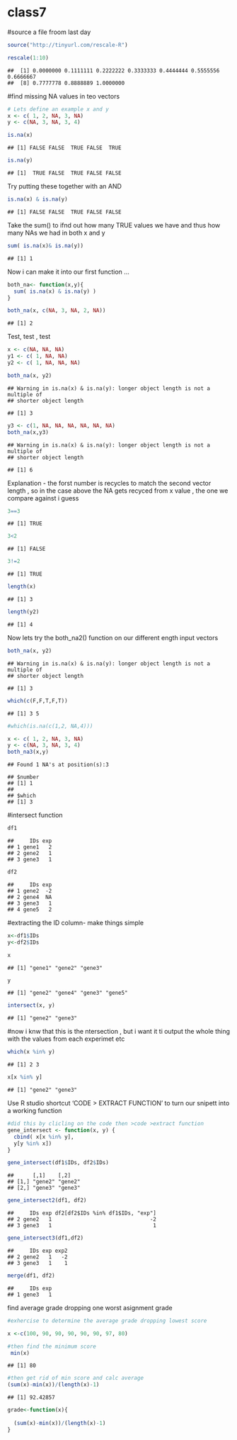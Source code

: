 class7
================

\#source a file froom last
    day

``` r
source("http://tinyurl.com/rescale-R")
```

``` r
rescale(1:10)
```

    ##  [1] 0.0000000 0.1111111 0.2222222 0.3333333 0.4444444 0.5555556 0.6666667
    ##  [8] 0.7777778 0.8888889 1.0000000

\#find missing NA values in teo vectors

``` r
# Lets define an example x and y
x <- c( 1, 2, NA, 3, NA)
y <- c(NA, 3, NA, 3, 4)
```

``` r
is.na(x)
```

    ## [1] FALSE FALSE  TRUE FALSE  TRUE

``` r
is.na(y)
```

    ## [1]  TRUE FALSE  TRUE FALSE FALSE

Try putting these together with an AND

``` r
is.na(x) & is.na(y)
```

    ## [1] FALSE FALSE  TRUE FALSE FALSE

Take the sum() to ifnd out how many TRUE values we have and thus how
many NAs we had in both x and y

``` r
sum( is.na(x)& is.na(y))
```

    ## [1] 1

Now i can make it into our first function …

``` r
both_na<- function(x,y){
  sum( is.na(x) & is.na(y) )
}
```

``` r
both_na(x, c(NA, 3, NA, 2, NA))
```

    ## [1] 2

Test, test , test

``` r
x <- c(NA, NA, NA)
y1 <- c( 1, NA, NA)
y2 <- c( 1, NA, NA, NA)
```

``` r
both_na(x, y2)
```

    ## Warning in is.na(x) & is.na(y): longer object length is not a multiple of
    ## shorter object length

    ## [1] 3

``` r
y3 <- c(1, NA, NA, NA, NA, NA, NA)
both_na(x,y3)
```

    ## Warning in is.na(x) & is.na(y): longer object length is not a multiple of
    ## shorter object length

    ## [1] 6

Explanation - the forst number is recycles to match the second vector
length , so in the case above the NA gets recyced from x value , the one
we compare against i guess

``` r
3==3
```

    ## [1] TRUE

``` r
3<2
```

    ## [1] FALSE

``` r
3!=2
```

    ## [1] TRUE

``` r
length(x)
```

    ## [1] 3

``` r
length(y2)
```

    ## [1] 4

Now lets try the both\_na2() function on our different ength input
vectors

``` r
both_na(x, y2)
```

    ## Warning in is.na(x) & is.na(y): longer object length is not a multiple of
    ## shorter object length

    ## [1] 3

``` r
which(c(F,F,T,F,T))
```

    ## [1] 3 5

``` r
#which(is.na(c(1,2, NA,4)))
```

``` r
x <- c( 1, 2, NA, 3, NA)
y <- c(NA, 3, NA, 3, 4)
both_na3(x,y)
```

    ## Found 1 NA's at position(s):3

    ## $number
    ## [1] 1
    ## 
    ## $which
    ## [1] 3

\#intersect function

``` r
df1
```

    ##     IDs exp
    ## 1 gene1   2
    ## 2 gene2   1
    ## 3 gene3   1

``` r
df2
```

    ##     IDs exp
    ## 1 gene2  -2
    ## 2 gene4  NA
    ## 3 gene3   1
    ## 4 gene5   2

\#extracting the ID column- make things simple

``` r
x<-df1$IDs
y<-df2$IDs

x
```

    ## [1] "gene1" "gene2" "gene3"

``` r
y
```

    ## [1] "gene2" "gene4" "gene3" "gene5"

``` r
intersect(x, y)
```

    ## [1] "gene2" "gene3"

\#now i knw that this is the ntersection , but i want it ti output the
whole thing with the values from each experimet etc

``` r
which(x %in% y)
```

    ## [1] 2 3

``` r
x[x %in% y]
```

    ## [1] "gene2" "gene3"

Use R studio shortcut ‘CODE \> EXTRACT FUNCTION’ to turn our snipett
into a working function

``` r
#did this by clicling on the code then >code >extract function 
gene_intersect <- function(x, y) {
  cbind( x[x %in% y],
  y[y %in% x])
}
```

``` r
gene_intersect(df1$IDs, df2$IDs)
```

    ##      [,1]    [,2]   
    ## [1,] "gene2" "gene2"
    ## [2,] "gene3" "gene3"

``` r
gene_intersect2(df1, df2)
```

    ##     IDs exp df2[df2$IDs %in% df1$IDs, "exp"]
    ## 2 gene2   1                               -2
    ## 3 gene3   1                                1

``` r
gene_intersect3(df1,df2)
```

    ##     IDs exp exp2
    ## 2 gene2   1   -2
    ## 3 gene3   1    1

``` r
merge(df1, df2)
```

    ##     IDs exp
    ## 1 gene3   1

find average grade dropping one worst asignment grade

``` r
#exhercise to determine the average grade dropping lowest score

x <-c(100, 90, 90, 90, 90, 90, 97, 80)

#then find the minimum score 
 min(x)
```

    ## [1] 80

``` r
#then get rid of min score and calc average 
(sum(x)-min(x))/(length(x)-1)
```

    ## [1] 92.42857

``` r
grade<-function(x){
  
  (sum(x)-min(x))/(length(x)-1)
}
```
